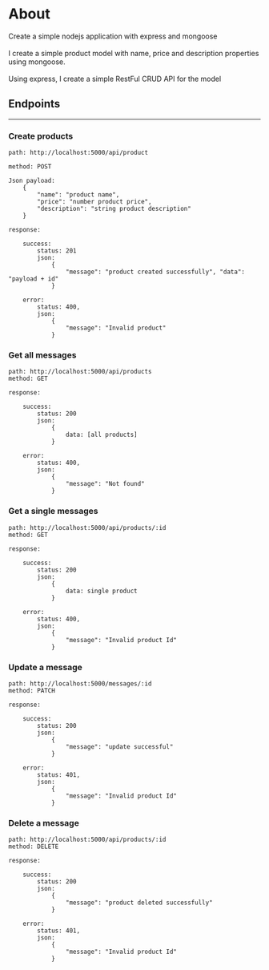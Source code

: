 # About

Create a simple nodejs application with express and mongoose <br />
<br />
I create a simple product model with name, price and description properties using mongoose.
<br />
<br />
Using express, I create a simple RestFul CRUD API for the model

## Endpoints

---

### Create products

```
path: http://localhost:5000/api/product

method: POST

Json payload:
    {
        "name": "product name",
        "price": "number product price",
        "description": "string product description"
    }

response:

    success:
        status: 201
        json:
            {
                "message": "product created successfully", "data": "payload + id"
            }

    error:
        status: 400,
        json:
            {
                "message": "Invalid product"
            }
```

### Get all messages

```
path: http://localhost:5000/api/products
method: GET

response:

    success:
        status: 200
        json:
            {
                data: [all products]
            }

    error:
        status: 400,
        json:
            {
                "message": "Not found"
            }
```

### Get a single messages

```
path: http://localhost:5000/api/products/:id
method: GET

response:

    success:
        status: 200
        json:
            {
                data: single product
            }

    error:
        status: 400,
        json:
            {
                "message": "Invalid product Id"
            }
```

### Update a message

```
path: http://localhost:5000/messages/:id
method: PATCH

response:

    success:
        status: 200
        json:
            {
                "message": "update successful"
            }

    error:
        status: 401,
        json:
            {
                "message": "Invalid product Id"
            }
```

### Delete a message

```
path: http://localhost:5000/api/products/:id
method: DELETE

response:

    success:
        status: 200
        json:
            {
                "message": "product deleted successfully"
            }

    error:
        status: 401,
        json:
            {
                "message": "Invalid product Id"
            }
```
